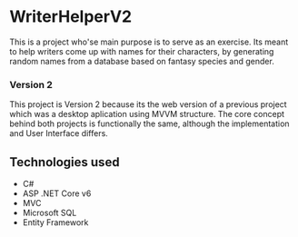 # WriterHelperV2
This is a project who'se main purpose is to serve as an exercise.
Its meant to help writers come up with names for their characters, by generating random names from a database based on fantasy species and gender.
### Version 2
This project is Version 2 because its the web version of a previous project which was a desktop aplication using MVVM structure. The core concept behind both projects is functionally the same, although the implementation and User Interface differs.
## Technologies used
- C#
- ASP .NET Core v6
- MVC
- Microsoft SQL
- Entity Framework
